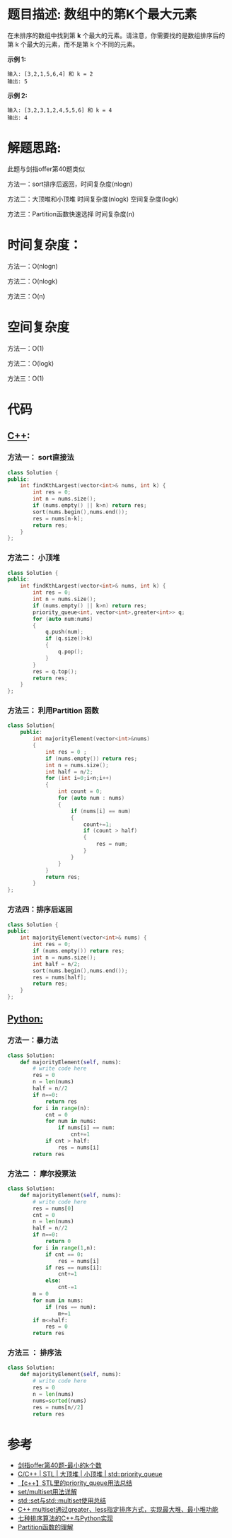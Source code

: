 # 题目描述:  数组中的第K个最大元素

在未排序的数组中找到第 **k** 个最大的元素。请注意，你需要找的是数组排序后的第 k 个最大的元素，而不是第 k 个不同的元素。

**示例 1:**
```
输入: [3,2,1,5,6,4] 和 k = 2
输出: 5
```

**示例 2:**
```
输入: [3,2,3,1,2,4,5,5,6] 和 k = 4
输出: 4
```

  
# 解题思路:
此题与剑指offer第40题类似

方法一：sort排序后返回，时间复杂度(nlogn)

方法二：大顶堆和小顶堆 时间复杂度(nlogk) 空间复杂度(logk)

方法三：Partition函数快速选择  时间复杂度(n)

 
# 时间复杂度：
  方法一：O(nlogn) 
  
  方法二：O(nlogk)
  
  方法三：O(n)

# 空间复杂度
方法一：O(1)

方法二：O(logk)

方法三：O(1)
# 代码

## [C++](./Kth-Largest-Element-In-An-Array.cpp):

###  方法一： sort直接法
```c++
class Solution {
public:
    int findKthLargest(vector<int>& nums, int k) {
        int res = 0;
        int n = nums.size();
        if (nums.empty() || k>n) return res;
        sort(nums.begin(),nums.end());
        res = nums[n-k];
        return res;        
    }
};
```

###  方法二： 小顶堆
```c++
class Solution {
public:
    int findKthLargest(vector<int>& nums, int k) {
        int res = 0;
        int n = nums.size();
        if (nums.empty() || k>n) return res;
        priority_queue<int, vector<int>,greater<int>> q;
        for (auto num:nums)
        {
            q.push(num);
            if (q.size()>k)
            {
                q.pop();
            }
        }
        res = q.top();
        return res;        
    }
};
```

###  方法三： 利用Partition 函数
```c++
class Solution{
    public:
        int majorityElement(vector<int>&nums)
        {
            int res = 0 ;
            if (nums.empty()) return res;
            int n = nums.size();
            int half = n/2;
            for (int i=0;i<n;i++)
            {
                int count = 0;
                for (auto num : nums)
                {
                    if (nums[i] == num)
                    {
                        count+=1;
                        if (count > half)
                        {
                            res = num;
                        }
                    }
                }
            }
            return res;          
        }
};
```


###  方法四：排序后返回 
```c++
class Solution {
public:
    int majorityElement(vector<int>& nums) {
        int res = 0;
        if (nums.empty()) return res;
        int n = nums.size();
        int half = n/2;
        sort(nums.begin(),nums.end());
        res = nums[half];
        return res;      
    }
};
```


## [Python:](https://github.com/bryceustc/LeetCode_Note/blob/master/python/Kth-Largest-Element-In-An-Array/Kth-Largest-Element-In-An-Array.py)
###  方法一：暴力法
```python
class Solution:
    def majorityElement(self, nums):
        # write code here
        res = 0
        n = len(nums)
        half = n//2
        if n==0:
            return res
        for i in range(n):
            cnt = 0
            for num in nums:
                if nums[i] == num:
                    cnt+=1
            if cnt > half:
                res = nums[i]
        return res
```
### 方法二 ： 摩尔投票法
```python
class Solution:
    def majorityElement(self, nums):
        # write code here
        res = nums[0]
        cnt = 0
        n = len(nums)
        half = n//2
        if n==0:
            return 0
        for i in range(1,n):
            if cnt == 0:
                res = nums[i]
            if res == nums[i]:
                cnt+=1
            else:
                cnt-=1
        m = 0
        for num in nums:
            if (res == num):
                m+=1
        if m<=half:
            res = 0
        return res
```

### 方法三 ： 排序法
```python
class Solution:
    def majorityElement(self, nums):
        # write code here
        res = 0
        n = len(nums)
        nums=sorted(nums)
        res = nums[n//2]
        return res
```



# 参考
  - [剑指offer第40题-最小的k个数](https://github.com/bryceustc/CodingInterviews/blob/master/KLeastNumbers/README.md)
  - [C/C++ | STL | 大顶堆 | 小顶堆 | std::priority_queue](https://blog.csdn.net/stone_fall/article/details/89010656) 
  - [【c++】STL里的priority_queue用法总结](https://blog.csdn.net/xiaoquantouer/article/details/52015928) 
  - [set/multiset用法详解](https://blog.csdn.net/longshengguoji/article/details/8546286) 
  - [std::set与std::multiset使用总结](https://blog.csdn.net/CV_Jason/article/details/83048406) 
  - [C++ multiset通过greater、less指定排序方式，实现最大堆、最小堆功能](https://www.cnblogs.com/ficow/p/10045777.html) 
  - [七种排序算法的C++与Python实现]()
  - [Partition函数的理解](https://github.com/bryceustc/CodingInterviews/blob/master/KLeastNumbers/Partition%E5%87%BD%E6%95%B0.md)


